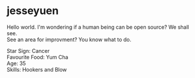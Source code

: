 # jesseyuen

Hello world. I'm wondering if a human being can be open source? We shall see. 
<br>See an area for improvment? You know what to do.

Star Sign: Cancer <br>
Favourite Food: Yum Cha <br>
Age: 35 <br>
Skills: Hookers and Blow <br>
